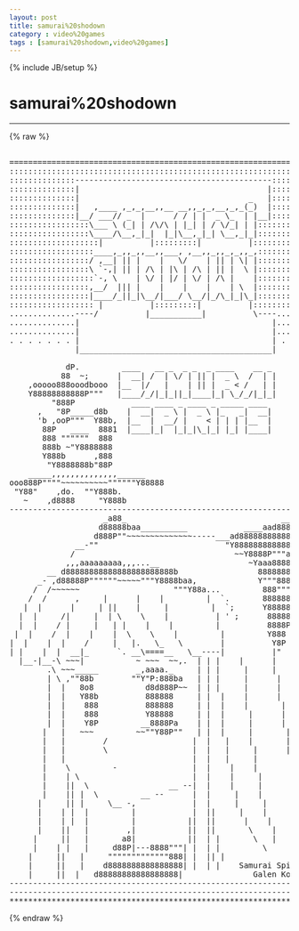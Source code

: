 ```yaml
---
layout: post
title: samurai%20shodown
category : video%20games
tags : [samurai%20shodown,video%20games]
---
```

{% include JB/setup %}
# samurai%20shodown
---
{% raw %}
<pre>

=======================================================================
:::::::::::::::::::::::::::::::::::::::::::::::::::::::::::::::::::::::
::::::::::::::------------------------------------------:::::::::::::::
::::::::::::::|                                        |:::::::::::::::
::::::::::::::|                                    _   |:::::::::::::::
::::::::::::::|   ,____ ,_,_,__,,__ __,,_,_,__,_,_(_)  |:::::::::::::::
::::::::::::::|__/ ___// _  |      / / | |  _ \_  | |__|:::::::::::::::
:::::::::::::::::\___ \ (_| | /\/\ | |_| | / \/_| | |::::::::::::::::::
:::::::::::::::::\____/\__,_|_|  |_|\__,_|_| \__,_|_|::::::::::::::::::
:::::::::::::::::::|          |:::::::::|          |:::::::::::::::::::
::::::::::::::::::____,_,,_,,__,,___, ,__,,_,,_,_,,_,::::::::::::::::::
:::::::::::::::::/ ,__| || |    |   \/    | || | \| |::::::::::::::::::
:::::::::::::::::\ `-,| || | /\ | |\ | /\ | || |  \ |::::::::::::::::::
::::::::::::::::::`-, \    | \/ | |/ | \/ | /\ |    |::::::::::::::::::
:::::::::::::::::,__/  ||| |    |    |    |    | \  |::::::::::::::::::
:::::::::::::::::|____/_||_|\__/|___/ \__/|_/\_|_|\_|::::::::::::::::::
:::::::::::::::::: |          |:::::::::|          |:::::::::::::::::::
..............----/          |___________|          \----..............
..............|                                         |..............
..............|                                         |..............
. . . . . . . |                                         | . . . . . . .
              |_________________________________________|

            dP.         ____   __ _  _ _  _ ____    __ _
           88  ~;      |  __| /  | \/ | || |  _ \  /  | |
    ,ooooo888ooodbooo  |__  |/   |    | || |  _ &lt; /   | |
    Y88888888888P&quot;&quot;&quot;   |____/_/|_|_||_|____|_| \_/_/|_|_|
         &quot;888P            ____ ____ _ ____ _ _____ ____
      ,   &quot;8P_____d8b    |  __|  _ \ |  _ \ |_   _|  __|
      &#039;b ,ooP&quot;&quot;&quot;  Y88b,  |__  |  __/ |    &lt; | | | |__  |
       88P   ____  8881  |____|_|  |_|_|\_|_| |_| |____|
       888 &quot;&quot;&quot;&quot;&quot;&quot;  888     
       888b ~&quot;Y8888888        
       Y888b      ,888          
        &quot;Y8888888b&quot;88P            
    _____,,,,,,,,,,,,,,______       
ooo888P&quot;&quot;&quot;&quot;~~~~~~~~~~&quot;&quot;&quot;&quot;&quot;&quot;Y88888  
 &quot;Y88&quot;    ,do.  &quot;&quot;Y888b.            
   ~    ,d8888     &quot;Y888b
----------------------------------------------------------------------------
                    _a88_                                 ___,
                   d88888baa__________            ____aad88888b
                  d888P&quot;&quot;~~~~~~~~~~~~~~-----___ad88888888888888
              __-&quot;&quot;                           &quot;Y888888888888888b
             /                                  ~~Y8888P&quot;&quot;&quot;aaaa88a
            ,,,aaaaaaaaa,,,...__                   ~Yaaa8888888888
        __ d88888888888888888888888b                 8888888888888
      _- ,d88888P&quot;&quot;&quot;&quot;&quot;&quot;~~~~~&quot;&quot;&quot;Y8888baa,             Y&quot;&quot;&quot;88888888P
     /  /~~~~~~                    &quot;&quot;&quot;Y88a...         888&quot;&quot;&quot;&quot;888P
    /  /      ,     |      |    |         |  `.       8888888aP
   |  |      |     | ||    |     |         |  `;      Y888888P       _
  |  |     /|     |  | \    \    |          | &#039; ;      88888P       | |  
  |  |    / |     |   | |    |    |         |          8888P     ___| |___
 |  |    /  |    |    |  \    \    |         |         Y888     |___   ___|
|  |    |  |    /     |   |.   \_   \        |          Y8P         | |
| |    |  |  __|_      `. __\====__   \__----|          |&quot;          | |
  |__-|__-\ ~~~|           ~ ~~~  ~~,.  | | |    |      |          | /
        .\ ~~~_____        _,aaaa._     | | |     |     |          |/
        | \ ,&quot;&quot;88b        &quot;&quot;Y&quot;P:888ba   | | |     |      |       _________
        |  |   8o8           d8d888P~~  | | |     |      |      |_______  |
        |  |   Y88b          888888     | |  |    |      |              | |
        |  |    888          888888     | |  |    |       |             | |
        |  |    888          Y88888     | |  |     |      |      _______| |
        |  |    Y8P         __8888Pa    | |  |     |      |     |_______  |
       |   |   ~~~         ~~&quot;&quot;Y88P&quot;&quot;   | |  |     |       |       _   _&#039;-&#039;
       |   |        /                  |  |   |    |       |      | | | |
       |   |        \                  |  |   |     |      |      | | | |
       |   |                           |  |   |     |       |     | | | |
       |    \         -                |  |    |    |       |     | | | |
       |    | \                        |  |    |     |      |    / /  | |_-,
       |    ||  \                 __ --|  |    |     |       |  &lt;_/    \___/
       |    || |  \         __ --      |  |     |    |       |     _   _
      |     || |     \__ -,            |  |     |     |      |    | | | |
      |    | |  |         |            |  ||     |    |       |   | | | |
      |    | |  |         |           ||  ||      |    |      |   | | | |
      |    ||   |        ,|           ||  ||       \    |     |   | | | |
     |     ||   |       a8|           ||  | |       \   |      | / /  | |_-,
     |    | |   |     d88P|---8888&quot;&quot;&quot;| |  | |         \         &lt;_/    \___/
    |     ||   |     &quot;&quot;&quot;&quot;&quot;&quot;&quot;&quot;&quot;&quot;&quot;&quot;&quot;888| |  || |
    |     ||   |    d8888888888888888| |  | |    Samurai Spirits -- Nakoruru
    |     ||  |   d88888888888888888|               Galen Komatsu 94.6.20
----------------------------------------------------------------------------
----------------------------------------------------------------------------
**************************************************************************** </pre>
{% endraw %}
